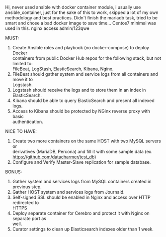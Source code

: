 Hi, never used ansible with docker container module, i usually use ansible_container, just for the sake of this to work, skipped a lot of my own methodology and best practices.
Didn't finish the mariadb task, tried to be smart and chose a bad docker image to save time...
Centos7 minimal was used in this. 
nginx access admin/123qwe

MUST: 
 
1) Create   Ansible   roles   and   playbook   ​(no   docker-compose)   to   deploy   Docker  
containers   from   public   Docker   Hub   repos   for   the   following   stack,   but   not   limited   to:  
FileBeat, LogStash, ElasticSearch, Kibana, Nginx. 
2) FileBeat   should   gather   system   and   service   logs   from   all   containers   and   move   it   to  
Logstash. 
3) Logstash should receive the logs and to store them in an index in ElasticSearch. 
4) Kibana should be able to query ElasticSearch and present all indexed logs. 
5) Access   to   Kibana   should   be   protected   by   NGinx   reverse   proxy   with   basic  
authentication. 
 
NICE TO HAVE: 
1) Create   two   more   containers   on   the   same   HOST   with   two   MySQL   servers   or  
derivatives   (MariaDB,   Percona)   and   fill   it   with   some   sample   data   (ex.  
https://github.com/datacharmer/test_db) 
2) Configure and Verify Master-Slave replication for sample database. 
 
BONUS: 
 
1) Gather system and services logs from MySQL containers created in previous step. 
2) Gather HOST system and services logs from Journald. 
3) Self-signed   SSL   should   be   enabled   in   Nginx   and   access   over   HTTP   redirected   to  
HTTPS 
4) Deploy   separate   container   for   Cerebro   and   protect   it   with   Nginx   on   separate   port   as  
well. 
5) Curator settings to clean up Elasticsearch indexes older than 1 week. 
